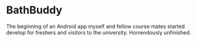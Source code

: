 BathBuddy
=========

The beginning of an Android app myself and fellow course mates started develop for freshers and visitors to the university. Horrendously unfinished. 

